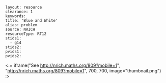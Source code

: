 ````
layout: resource
clearance: 1
keywords:
title: 'Blue and White'
alias: problem
source: NRICH
resourceType: RT12
stids1: 
  - g14
stids2:
pvids1:
pvids2:

````

<:= iframe("See http://nrich.maths.org/809?mobile=1", "http://nrich.maths.org/809?mobile=1", 700, 700, image="thumbnail.png") :>